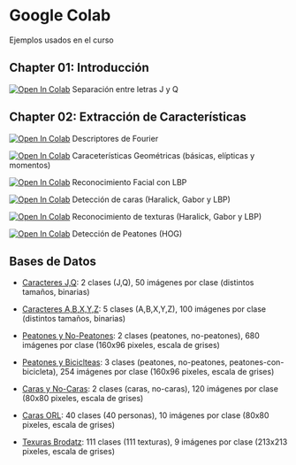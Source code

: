 # Google Colab

Ejemplos usados en el curso

## Chapter 01: Introducción

[![Open In Colab](https://colab.research.google.com/assets/colab-badge.svg)](https://colab.research.google.com/drive/1j_2nbm3JEF0Ywta8Gig_-3cLBx5lUeT2?usp=sharing) 
Separación entre letras J y Q 


## Chapter 02: Extracción de Características

[![Open In Colab](https://colab.research.google.com/assets/colab-badge.svg)](https://colab.research.google.com/drive/1hq7EZDMBCyQm0jKgm9tWAcdHljR38bG_?usp=sharing) 
Descriptores de Fourier 

[![Open In Colab](https://colab.research.google.com/assets/colab-badge.svg)](https://colab.research.google.com/drive/1ZVWzvrgfe56kP4tcsPFYW4Qd0asoMCOU?usp=sharing) 
Caraceterísticas Geométricas (básicas, elípticas y momentos)

[![Open In Colab](https://colab.research.google.com/assets/colab-badge.svg)](https://colab.research.google.com/drive/1yw-3uoLIi2_IoI-TWIpYSOz7VTSxSBkC?usp=sharing) 
Reconocimiento Facial con LBP

[![Open In Colab](https://colab.research.google.com/assets/colab-badge.svg)](https://colab.research.google.com/drive/19MK2LAzUHpcqX2ZPIjVVrq9ivVMO6Cpl?usp=sharing) 
Detección de caras (Haralick, Gabor y LBP) 

[![Open In Colab](https://colab.research.google.com/assets/colab-badge.svg)](https://colab.research.google.com/drive/1i8Wn5KlNGPKcKKEtyjBiHoOChx7aF-rS?usp=sharing) 
Reconocimiento de texturas (Haralick, Gabor y LBP)

[![Open In Colab](https://colab.research.google.com/assets/colab-badge.svg)](https://colab.research.google.com/drive/1mKeW9si4TbgzeUtEn-d4t3rWL3sTrRBJ?usp=sharing) 
Detección de Peatones (HOG)

## Bases de Datos

* [Caracteres J,Q](https://www.dropbox.com/s/0xtuulag67h2gp2/example.zip): 2 clases (J,Q), 50 imágenes por clase (distintos tamaños, binarias)


* [Caracteres A,B,X,Y,Z](https://www.dropbox.com/s/koye6ip2y06b51o/ABXYZ.zip?dl=0): 5 clases (A,B,X,Y,Z), 100 imágenes por clase (distintos tamaños, binarias)


* [Peatones y No-Peatones](https://www.dropbox.com/s/zh2en25w9q3jaih/persons.zip?dl=0): 2 clases (peatones, no-peatones), 680 imágenes por clase (160x96 pixeles, escala de grises)

* [Peatones y Biciclteas](https://www.dropbox.com/s/8414rxqvk608c4t/bikes.zip?dl=0): 3 clases (peatones, no-peatones, peatones-con-bicicleta), 254 imágenes por clase (160x96 pixeles, escala de grises)

* [Caras y No-Caras](https://www.dropbox.com/s/bc96ooptx01pydl/facedetection.zip?dl=0): 2 clases (caras, no-caras), 120 imágenes por clase (80x80 pixeles, escala de grises)

* [Caras ORL](https://www.dropbox.com/s/utna2z7oqqn6jz2/ORL.zip?dl=0): 40 clases (40 personas), 10 imágenes por clase (80x80 pixeles, escala de grises)

* [Texuras Brodatz](https://www.dropbox.com/s/pami9abpbfoyfsm/textures.zip?dl=0): 111 clases (111 texturas), 9 imágenes por clase (213x213 pixeles, escala de grises)

